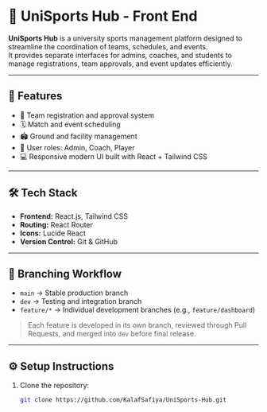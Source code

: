 # 🏅 UniSports Hub - Front End

**UniSports Hub** is a university sports management platform designed to streamline the coordination of teams, schedules, and events.  
It provides separate interfaces for admins, coaches, and students to manage registrations, team approvals, and event updates efficiently.

---

## 🚀 Features

- 🧩 Team registration and approval system  
- 🗓️ Match and event scheduling  
- 🏟️ Ground and facility management  
- 👥 User roles: Admin, Coach, Player  
- 💻 Responsive modern UI built with React + Tailwind CSS  

---

## 🛠️ Tech Stack

- **Frontend:** React.js, Tailwind CSS  
- **Routing:** React Router  
- **Icons:** Lucide React  
- **Version Control:** Git & GitHub  

---

## 🌿 Branching Workflow

- `main` → Stable production branch  
- `dev` → Testing and integration branch  
- `feature/*` → Individual development branches (e.g., `feature/dashboard`)  

> Each feature is developed in its own branch, reviewed through Pull Requests, and merged into `dev` before final release.

---

## ⚙️ Setup Instructions

1. Clone the repository:
   ```bash
   git clone https://github.com/KalafSafiya/UniSports-Hub.git

